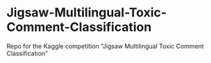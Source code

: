 # Jigsaw-Multilingual-Toxic-Comment-Classification
Repo for the Kaggle competition "Jigsaw Multilingual Toxic Comment Classification"
